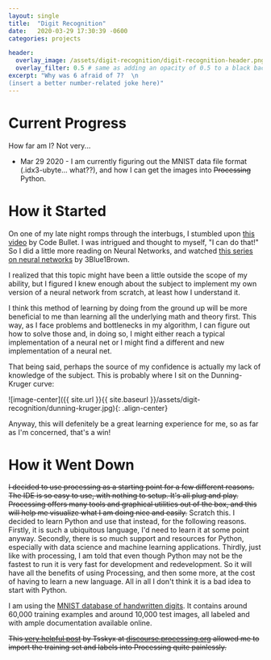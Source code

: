 ```yaml
---
layout: single
title:  "Digit Recognition"
date:   2020-03-29 17:30:39 -0600
categories: projects

header:
  overlay_image: /assets/digit-recognition/digit-recognition-header.png
  overlay_filter: 0.5 # same as adding an opacity of 0.5 to a black background
excerpt: "Why was 6 afraid of 7?  \n
(insert a better number-related joke here)"
---
```


# Current Progress 

How far am I? Not very...

* Mar 29 2020 - I am currently figuring out the MNIST data file format (.idx3-ubyte... what??), and how I can get the images into ~~Processing~~ Python. 

# How it Started

On one of my late night romps through the interbugs, I stumbled upon [this video](https://www.youtube.com/watch?v=JeVDjExBf7Y) by Code Bullet. I was intrigued and thought to myself, "I can do that!" So I did a little more reading on Neural Networks, and watched [this series on neural networks](https://www.youtube.com/watch?v=aircAruvnKk&list=PLZHQObOWTQDNU6R1_67000Dx_ZCJB-3pi) by 3Blue1Brown.

I realized that this topic might have been a little outside the scope of my ability, but I figured I knew enough about the subject to implement my own version of a neural network from scratch, at least how I understand it. 

I think this method of learning by doing from the ground up will be more beneficial to me than learning all the underlying math and theory first. This way, as I face problems and bottlenecks in my algorithm, I can figure out how to solve those and, in doing so, I might either reach a typical implementation of a neural net or I might find a different and new implementation of a neural net.

That being said, perhaps the source of my confidence is actually my lack of knowledge of the subject. This is probably where I sit on the Dunning-Kruger curve:

![image-center]({{ site.url }}{{ site.baseurl }}/assets/digit-recognition/dunning-kruger.jpg){: .align-center}

Anyway, this will defenitely be a great learning experience for me, so as far as I'm concerned, that's a win!

# How it Went Down

~~I decided to use processing as a starting point for a few different reasons. The IDE is so easy to use, with nothing to setup. It's all plug and play. Processing offers many tools and graphical utilities out of the box, and this will help me visualize what I am doing nice and easily.~~
Scratch this. I decided to learn Python and use that instead, for the following reasons. Firstly, it is such a ubiquitous language, I'd need to learn it at some point anyway. Secondly, there is so much support and resources for Python, especially with data science and machine learning applications. Thirdly, just like with processing, I am told that even though Python may not be the fastest to run it is very fast for development and redevelopment. So it will have all the benefits of using Processing, and then some more, at the cost of having to learn a new language. All in all I don't think it is a bad idea to start with Python.

I am using the [MNIST database of handwritten digits](http://yann.lecun.com/exdb/mnist/). It contains around 60,000 training examples and around 10,000 test images, all labeled and with ample documentation available online.

~~This [very helpful post](https://discourse.processing.org/t/how-do-i-import-an-idx3-ubyte-file/3577/3) by Tsskyx at [discourse.processing.org](discourse.processing.org) allowed me to import the training set and labels into Processing quite painlessly.~~
